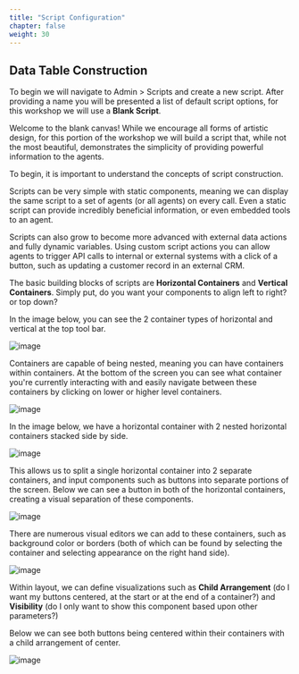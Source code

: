 ```yaml
---
title: "Script Configuration"
chapter: false
weight: 30
---
```


## Data Table Construction

To begin we will navigate to Admin > Scripts and create a new script. After providing a name you will be presented a list of default script options, for this workshop we will use a **Blank Script**.

Welcome to the blank canvas! While we encourage all forms of artistic design, for this portion of the workshop we will build a script that, while not the most beautiful, demonstrates the simplicity of providing powerful information to the agents.

To begin, it is important to understand the concepts of script construction. 

Scripts can be very simple with static components, meaning we can display the same script to a set of agents (or all agents) on every call. Even a static script can provide incredibly beneficial information, or even embedded tools to an agent.

Scripts can also grow to become more advanced with external data actions and fully dynamic variables. Using custom script actions you can allow agents to trigger API calls to internal or external systems with a click of a button, such as updating a customer record in an external CRM.

The basic building blocks of scripts are **Horizontal Containers** and **Vertical Containers**. Simply put, do you want your components to align left to right? or top down?

In the image below, you can see the 2 container types of horizontal and vertical at the top tool bar. 

![image](/images/scriptcontainers.PNG)

Containers are capable of being nested, meaning you can have containers within containers. At the bottom of the screen you can see what container you're currently interacting with and easily navigate between these containers by clicking on lower or higher level containers.

![image](/images/scriptnesting.PNG)

In the image below, we have a horizontal container with 2 nested horizontal containers stacked side by side. 

![image](/images/scripthorizontalstack.PNG)

This allows us to split a single horizontal container into 2 separate containers, and input components such as buttons into separate portions of the screen. Below we can see a button in both of the horizontal containers, creating a visual separation of these components.

![image](/images/scriptbuttons.PNG)

There are numerous visual editors we can add to these containers, such as background color or borders (both of which can be found by selecting the container and selecting appearance on the right hand side).

![image](/images/scriptcontainerappearance.PNG)

Within layout, we can define visualizations such as **Child Arrangement** (do I want my buttons centered, at the start or at the end of a container?) and **Visibility** (do I only want to show this component based upon other parameters?)

Below we can see both buttons being centered within their containers with a child arrangement of center.

![image](/images/scriptcentered.PNG)